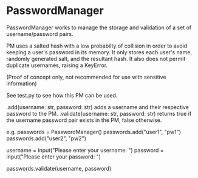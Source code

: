 # PasswordManager
PasswordManager works to manage the storage and validation of a set of username/password pairs.

PM uses a salted hash with a low probabilty of collision in order to avoid keeping a user's password in its memory. It only stores each user's name, randomly generated salt, and the resultant hash. It also does not permit duplicate usernames, raising a KeyError.

(Proof of concept only, not recommended for use with sensitive information)

See test.py to see how this PM can be used.

.add(username: str, password: str) adds a username and their respective password to the PM.
.validate(username: str, password: str) returns true if the username password pair exists in the PM, false otherwise. 

e.g.
passwords = PasswordManager()
passwords.add("user1", "pw1")
passwords.add("user2", "pw2")

username = input("Please enter your username: ")
password = input("Please enter your password: ")

passwords.validate(username, password)